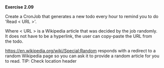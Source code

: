 **Exercise 2.09**

 Create a CronJob that generates a new todo every hour to remind you to do 'Read < URL >'.

Where < URL > is a Wikipedia article that was decided by the job randomly. It does not have to be a hyperlink, the user can copy-paste the URL from the todo.

https://en.wikipedia.org/wiki/Special:Random responds with a redirect to a random Wikipedia page so you can ask it to provide a random article for you to read. TIP: Check location header